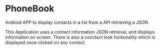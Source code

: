 # PhoneBook

Android APP to display contacts in a list from a API retrieving a JSON

This Application uses a contact information JSON retrieval, and displays information on screen. There is also a conctact look funtionality which is displayed once clicked on any contact.
